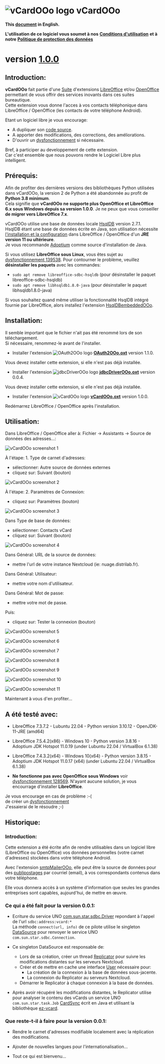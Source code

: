 # ![vCardOOo logo][1] vCardOOo

**This [document][2] in English.**

**L'utilisation de ce logiciel vous soumet à nos** [**Conditions d'utilisation**][3] **et à notre** [**Politique de protection des données**][4]

# version [1.0.0][5]

## Introduction:

**vCardOOo** fait partie d'une [Suite][6] d'extensions [LibreOffice][7] et/ou [OpenOffice][8] permettant de vous offrir des services inovants dans ces suites bureautique.  
Cette extension vous donne l'acces à vos contacts téléphonique dans LibreOffice / OpenOffice (les contacts de votre téléphone Android).

Etant un logiciel libre je vous encourage:
- A dupliquer son [code source][9].
- A apporter des modifications, des corrections, des améliorations.
- D'ouvrir un [dysfonctionnement][10] si nécessaire.

Bref, à participer au developpement de cette extension.  
Car c'est ensemble que nous pouvons rendre le Logiciel Libre plus intelligent.

## Prérequis:

Afin de profiter des dernières versions des bibliothèques Python utilisées dans vCardOOo, la version 2 de Python a été abandonnée au profit de **Python 3.8 minimum**.  
Cela signifie que **vCardOOo ne supporte plus OpenOffice et LibreOffice 6.x sous Windows depuis sa version 1.0.0**.
Je ne peux que vous conseiller **de migrer vers LibreOffice 7.x**.

vCardOOo utilise une base de données locale [HsqlDB][12] version 2.7.1.  
HsqlDB étant une base de données écrite en Java, son utilisation nécessite [l'installation et la configuration][13] dans LibreOffice / OpenOffice d'un **JRE version 11 ou ultérieure**.  
Je vous recommande [Adoptium][14] comme source d'installation de Java.

Si vous utilisez **LibreOffice sous Linux**, vous êtes sujet au [dysfonctionnement 139538][15]. Pour contourner le problème, veuillez **désinstaller les paquets** avec les commandes:
- `sudo apt remove libreoffice-sdbc-hsqldb` (pour désinstaller le paquet libreoffice-sdbc-hsqldb)
- `sudo apt remove libhsqldb1.8.0-java` (pour désinstaller le paquet libhsqldb1.8.0-java)

Si vous souhaitez quand même utiliser la fonctionnalité HsqlDB intégré fournie par LibreOffice, alors installez l'extension [HsqlDBembeddedOOo][16].  

## Installation:

Il semble important que le fichier n'ait pas été renommé lors de son téléchargement.  
Si nécessaire, renommez-le avant de l'installer.

- Installer l'extension ![OAuth2OOo logo][17] **[OAuth2OOo.oxt][18]** version 1.1.0.

Vous devez installer cette extension, si elle n'est pas déjà installée.

- Installer l'extension ![jdbcDriverOOo logo][19] **[jdbcDriverOOo.oxt][20]** version 0.0.4.

Vous devez installer cette extension, si elle n'est pas déjà installée.

- Installer l'extension ![vCardOOo logo][1] **[vCardOOo.oxt][21]** version 1.0.0.

Redémarrez LibreOffice / OpenOffice après l'installation.

## Utilisation:

Dans LibreOffice / OpenOffice aller à: Fichier -> Assistants -> Source de données des adresses...:

![vCardOOo screenshot 1][22]

À l'étape: 1. Type de carnet d'adresses:
- sélectionner: Autre source de données externes
- cliquez sur: Suivant (bouton)

![vCardOOo screenshot 2][23]

À l'étape: 2. Paramètres de Connexion:
- cliquez sur: Paramètres (bouton)

![vCardOOo screenshot 3][24]

Dans Type de base de données:
- sélectionner: Contacts vCard
- cliquez sur: Suivant (bouton)

![vCardOOo screenshot 4][25]

Dans Général: URL de la source de données:
- mettre l'url de votre instance Nextcloud (ie: nuage.distrilab.fr).

Dans Général: Utilisateur:
- mettre votre nom d'utilisateur.

Dans Général: Mot de passe:
- mettre votre mot de passe.

Puis:
- cliquez sur: Tester la connexion (bouton)

![vCardOOo screenshot 5][26]

![vCardOOo screenshot 6][27]

![vCardOOo screenshot 7][28]

![vCardOOo screenshot 8][29]

![vCardOOo screenshot 9][30]

![vCardOOo screenshot 10][31]

![vCardOOo screenshot 11][32]

Maintenant à vous d'en profiter...

## A été testé avec:

* LibreOffice 7.3.7.2 - Lubuntu 22.04 - Python version 3.10.12 - OpenJDK-11-JRE (amd64)

* LibreOffice 7.5.4.2(x86) - Windows 10 - Python version 3.8.16 - Adoptium JDK Hotspot 11.0.19 (under Lubuntu 22.04 / VirtualBox 6.1.38)

* LibreOffice 7.4.3.2(x64) - Windows 10(x64) - Python version 3.8.15  - Adoptium JDK Hotspot 11.0.17 (x64) (under Lubuntu 22.04 / VirtualBox 6.1.38)

* **Ne fonctionne pas avec OpenOffice sous Windows** voir [dysfonctionnement 128569][11]. N'ayant aucune solution, je vous encourrage d'installer **LibreOffice**.

Je vous encourage en cas de problème :-(  
de créer un [dysfonctionnement][10]  
J'essaierai de le résoudre ;-)

## Historique:

### Introduction:

Cette extension a été écrite afin de rendre utilisables dans un logiciel libre (LibreOffice ou OpenOffice) vos données personnelles (votre carnet d'adresses) stockées dans votre téléphone Android.

Avec l'extension [smtpMailerOOo][33], elle peut être la source de données pour des [publipostages][34] par courriel (email), à vos correspondants contenus dans votre téléphone.

Elle vous donnera accès à un système d'information que seules les grandes entreprises sont capables, aujourd'hui, de mettre en œuvre.

### Ce qui a été fait pour la version 0.0.1:

- Ecriture du service UNO [com.sun.star.sdbc.Driver][35] repondant à l'appel de l'url `sdbc:address:vcard:*`  
  La méthode `connect(url, info)` de ce pilote utilise le singleton [DataSource][36] pour renvoyer le service UNO `com.sun.star.sdbc.Connection`.

- Ce singleton DataSource est responsable de:

  - Lors de sa création, créer un thread [Replicator][37] pour suivre les modifications distantes sur les serveurs Nextcloud.
  - Créer et de mettre en cache une interface [User][38] nécessaire pour:
    - La création de la connexion à la base de données sous-jacente.
    - La connexion du Replicator au serveurs Nextcloud.
  - Démarrer le Replicator à chaque connexion à la base de données.

- Après avoir récupéré les modifications distantes, le Replicator utilise pour analyser le contenu des vCards un service UNO `com.sun.star.task.Job` [CardSync][39] écrit en Java et utilisant la bibliothèque [ez-vcard][40].

### Que reste-t-il à faire pour la version 0.0.1:

- Rendre le carnet d'adresses modifiable localement avec la réplication des modifications.

- Ajouter de nouvelles langues pour l'internationalisation...

- Tout ce qui est bienvenu...

[1]: <img/vCardOOo.png>
[2]: <https://prrvchr.github.io/vCardOOo>
[3]: <https://prrvchr.github.io/vCardOOo/source/vCardOOo/registration/TermsOfUse_fr>
[4]: <https://prrvchr.github.io/vCardOOo/source/vCardOOo/registration/PrivacyPolicy_fr>
[5]: <https://prrvchr.github.io/vCardOOo#historical>
[6]: <https://prrvchr.github.io/README_fr>
[7]: <https://fr.libreoffice.org/download/telecharger-libreoffice/>
[8]: <https://www.openoffice.org/fr/Telecharger/>
[9]: <https://github.com/prrvchr/vCardOOo>
[10]: <https://github.com/prrvchr/vCardOOo/issues/new>
[11]: <https://bz.apache.org/ooo/show_bug.cgi?id=128569>
[12]: <http://hsqldb.org/>
[13]: <https://wiki.documentfoundation.org/Documentation/HowTo/Install_the_correct_JRE_-_LibreOffice_on_Windows_10/fr>
[14]: <https://adoptium.net/releases.html?variant=openjdk11>
[15]: <https://bugs.documentfoundation.org/show_bug.cgi?id=139538>
[16]: <https://prrvchr.github.io/HsqlDBembeddedOOo/README_fr>
[17]: <https://prrvchr.github.io/OAuth2OOo/img/OAuth2OOo.png>
[18]: <https://github.com/prrvchr/OAuth2OOo/raw/master/OAuth2OOo.oxt>
[19]: <https://prrvchr.github.io/jdbcDriverOOo/img/jdbcDriverOOo.png>
[20]: <https://github.com/prrvchr/jdbcDriverOOo/raw/master/source/jdbcDriverOOo/dist/jdbcDriverOOo.oxt>
[21]: <https://github.com/prrvchr/vCardOOo/raw/main/source/vCardOOo/dist/vCardOOo.oxt>
[22]: <img/vCardOOo-1_fr.png>
[23]: <img/vCardOOo-2_fr.png>
[24]: <img/vCardOOo-3_fr.png>
[25]: <img/vCardOOo-4_fr.png>
[26]: <img/vCardOOo-5_fr.png>
[27]: <img/vCardOOo-6_fr.png>
[28]: <img/vCardOOo-7_fr.png>
[29]: <img/vCardOOo-8_fr.png>
[30]: <img/vCardOOo-9_fr.png>
[31]: <img/vCardOOo-10_fr.png>
[32]: <img/vCardOOo-11_fr.png>
[33]: <https://github.com/prrvchr/smtpMailerOOo/blob/master/source/smtpMailerOOo/dist/smtpMailerOOo.oxt>
[34]: <https://en.wikipedia.org/wiki/Mail_merge>
[35]: <https://github.com/prrvchr/vCardOOo/blob/main/source/vCardOOo/service/Driver.py>
[36]: <https://github.com/prrvchr/vCardOOo/blob/main/uno/lib/uno/card/card/datasource.py>
[37]: <https://github.com/prrvchr/vCardOOo/blob/main/uno/lib/uno/card/card/replicator.py>
[38]: <https://github.com/prrvchr/vCardOOo/blob/main/uno/lib/uno/card/card/user.py>
[39]: <https://github.com/prrvchr/vCardOOo/blob/main/source/vCardOOo/source/io/github/prrvchr/carddav/CardSync.java>
[40]: <https://github.com/mangstadt/ez-vcard>
